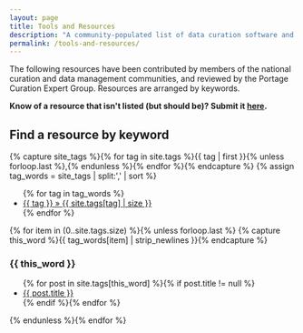 ```yaml
---
layout: page
title: Tools and Resources  
description: "A community-populated list of data curation software and guidance materials."
permalink: /tools-and-resources/
---
```


The following resources have been contributed by members of the national curation and data management communities, and reviewed by the Portage Curation Expert Group. Resources are arranged by keywords. 

**Know of a resource that isn't listed (but should be)? Submit it [here](/submit-a-resource).**


## Find a resource by keyword

{% capture site_tags %}{% for tag in site.tags %}{{ tag | first }}{% unless forloop.last %},{% endunless %}{% endfor %}{% endcapture %}
{% assign tag_words = site_tags | split:',' | sort %}

<div id="tags">
  <ul class="tags">
  {% for tag in tag_words %}
    <li><a href="#{{ tag | cgi_escape }}">{{ tag }} &raquo; <span>{{ site.tags[tag] | size }}</span></a></li>
  {% endfor %}
  </ul>

  {% for item in (0..site.tags.size) %}{% unless forloop.last %}
    {% capture this_word %}{{ tag_words[item] | strip_newlines }}{% endcapture %}
  <h3 id="{{ this_word | cgi_escape }}">{{ this_word }}</h3>
  <ul class="posts">
    {% for post in site.tags[this_word] %}{% if post.title != null %}
    <li itemscope><a href="{{ post.url }}">{{ post.title }}</a></li>
    {% endif %}{% endfor %}
  </ul>
  {% endunless %}{% endfor %}
</div>

